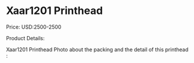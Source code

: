 # Xaar1201 Printhead

Price: USD:2500-2500

Product Details:

Xaar1201 Printhead
Photo about the packing and the detail of this printhead :